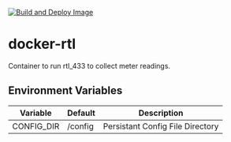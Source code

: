 [![Build and Deploy Image](https://github.com/tkhom3/docker-rtl/actions/workflows/build-and-deploy.yml/badge.svg)](https://github.com/tkhom3/docker-rtl/actions/workflows/build-and-deploy.yml)

# docker-rtl

Container to run rtl_433 to collect meter readings.

## Environment Variables

| **Variable**  | **Default**            | **Description**                             |
|---------------|------------------------|---------------------------------------------|
| CONFIG_DIR    | /config                | Persistant Config File Directory            |
